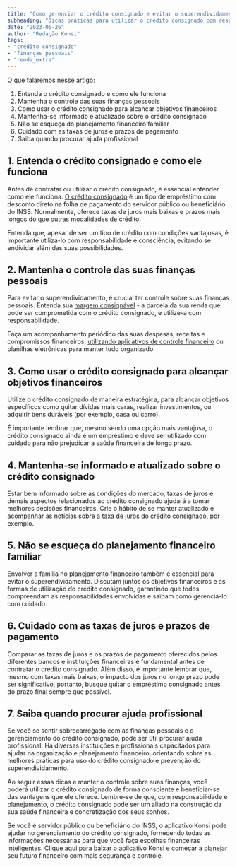 ```yaml
---
title: "Como gerenciar o crédito consignado e evitar o superendividamento"
subheading: "Dicas práticas para utilizar o crédito consignado com responsabilidade e garantir a saúde financeira"
date: "2023-06-26"
author: "Redação Konsi"
tags:
- "crédito consignado"
- "finanças pessoais"
- "renda_extra"
---
```


O que falaremos nesse artigo:

1. Entenda o crédito consignado e como ele funciona
2. Mantenha o controle das suas finanças pessoais
3. Como usar o crédito consignado para alcançar objetivos financeiros
4. Mantenha-se informado e atualizado sobre o crédito consignado
5. Não se esqueça do planejamento financeiro familiar
6. Cuidado com as taxas de juros e prazos de pagamento
7. Saiba quando procurar ajuda profissional

## 1. Entenda o crédito consignado e como ele funciona

Antes de contratar ou utilizar o crédito consignado, é essencial entender como ele funciona. [O crédito consignado](https://konsi.com.br/postagens/entenda-a-diferenciao-entre-crdito-consignado-pblico-e-privado) é um tipo de empréstimo com desconto direto na folha de pagamento do servidor público ou beneficiário do INSS. Normalmente, oferece taxas de juros mais baixas e prazos mais longos do que outras modalidades de crédito.

Entenda que, apesar de ser um tipo de crédito com condições vantajosas, é importante utilizá-lo com responsabilidade e consciência, evitando se endividar além das suas possibilidades.

## 2. Mantenha o controle das suas finanças pessoais

Para evitar o superendividamento, é crucial ter controle sobre suas finanças pessoais. Entenda sua [margem consignável](https://konsi.com.br/postagens/entendendo-a-margem-consignvel-como-planejar-seu-crdito-consignado) - a parcela da sua renda que pode ser comprometida com o crédito consignado, e utilize-a com responsabilidade.

Faça um acompanhamento periódico das suas despesas, receitas e compromissos financeiros, [utilizando aplicativos de controle financeiro](https://konsi.com.br/postagens/aplicativo-de-controle-financeiro-confira-otimas-opcoes) ou planilhas eletrônicas para manter tudo organizado.

## 3. Como usar o crédito consignado para alcançar objetivos financeiros

Utilize o crédito consignado de maneira estratégica, para alcançar objetivos específicos como quitar dívidas mais caras, realizar investimentos, ou adquirir bens duráveis (por exemplo, casa ou carro).

É importante lembrar que, mesmo sendo uma opção mais vantajosa, o crédito consignado ainda é um empréstimo e deve ser utilizado com cuidado para não prejudicar a saúde financeira de longo prazo.

## 4. Mantenha-se informado e atualizado sobre o crédito consignado

Estar bem informado sobre as condições do mercado, taxas de juros e demais aspectos relacionados ao crédito consignado ajudará a tomar melhores decisões financeiras. Crie o hábito de se manter atualizado e acompanhar as notícias sobre [a taxa de juros do crédito consignado](https://konsi.com.br/postagens/taxa-de-juros-consignado-baixou), por exemplo.

## 5. Não se esqueça do planejamento financeiro familiar

Envolver a família no planejamento financeiro também é essencial para evitar o superendividamento. Discutam juntos os objetivos financeiros e as formas de utilização do crédito consignado, garantindo que todos compreendam as responsabilidades envolvidas e saibam como gerenciá-lo com cuidado.

## 6. Cuidado com as taxas de juros e prazos de pagamento

Comparar as taxas de juros e os prazos de pagamento oferecidos pelos diferentes bancos e instituições financeiras é fundamental antes de contratar o crédito consignado. Além disso, é importante lembrar que, mesmo com taxas mais baixas, o impacto dos juros no longo prazo pode ser significativo, portanto, busque quitar o empréstimo consignado antes do prazo final sempre que possível.

## 7. Saiba quando procurar ajuda profissional

Se você se sentir sobrecarregado com as finanças pessoais e o gerenciamento do crédito consignado, pode ser útil procurar ajuda profissional. Há diversas instituições e profissionais capacitados para ajudar na organização e planejamento financeiro, orientando sobre as melhores práticas para uso do crédito consignado e prevenção do superendividamento.

Ao seguir essas dicas e manter o controle sobre suas finanças, você poderá utilizar o crédito consignado de forma consciente e beneficiar-se das vantagens que ele oferece. Lembre-se de que, com responsabilidade e planejamento, o crédito consignado pode ser um aliado na construção da sua saúde financeira e concretização dos seus sonhos.

Se você é servidor público ou beneficiário do INSS, o aplicativo Konsi pode ajudar no gerenciamento do crédito consignado, fornecendo todas as informações necessárias para que você faça escolhas financeiras inteligentes. [Clique aqui](https://konsi.com.br/download) para baixar o aplicativo Konsi e começar a planejar seu futuro financeiro com mais segurança e controle.